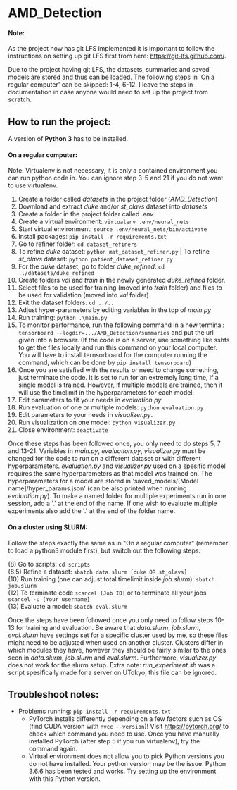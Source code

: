 # AMD_Detection

#### Note:
As the project now has git LFS implemented it is important to follow the instructions on setting up git LFS first from here: https://git-lfs.github.com/.

Due to the project having git LFS, the datasets, summaries and saved models are stored and thus can be loaded. The following steps in 'On a regular computer' can be skipped: 1-4, 6-12. I leave the steps in documentation in case anyone would need to set up the project from scratch.

## How to run the project:
A version of **Python 3** has to be installed.
#### On a regular computer:
Note: Virtualenv is not necessary, it is only a contained environment you can run python code in. You can ignore step 3-5 and 21 if you do not want to use virtualenv.
1. Create a folder called _datasets_ in the project folder (_AMD_Detection_)
2. Download and extract _duke_ and/or _st_olavs_ dataset into _datasets_
3. Create a folder in the project folder called _.env_
4. Create a virtual environment: `virtualenv .env/neural_nets`
5. Start virtual environment: `source .env/neural_nets/bin/activate`
6. Install packages: `pip install -r requirements.txt`
7. Go to refiner folder: `cd dataset_refiners`
7. To refine _duke_ dataset: `python mat_dataset_refiner.py` | To refine _st_olavs_ dataset: `python patient_dataset_refiner.py`
8. For the _duke_ dataset, go to folder _duke_refined_: `cd ../datasets/duke_refined`
8. Create folders _val_ and _train_ in the newly generated _duke_refined_ folder.
9. Select files to be used for training (moved into _train_ folder) and files to be used for validation (moved into _val_ folder)
10. Exit the dataset folders: `cd ../..`
10. Adjust hyper-parameters by editing variables in the top of _main.py_
10. Run training: `python .\main.py`
11. To monitor performance, run the following command in a new terminal: `tensorboard --logdir=.../AMD_Detection/summaries` and put the url given into a browser. (If the code is on a server, use something like sshfs to get the files locally and run this command on your local computer. You will have to install ternsorboard for the computer running the command, which can be done by `pip install tensorboard`)
12. Once you are satisfied with the results or need to change something, just terminate the code. It is set to run for an extremely long time, if a single model is trained. However, if multiple models are trained, then it will use the timelimit in the hyperparameters for each model.
13. Edit parameters to fit your needs in _evaluation.py_.
13. Run evaluation of one or multiple models: `python evaluation.py`
14. Edit parameters to your needs in _visualizer.py_.
14. Run visualization on one model: `python visualizer.py`
14. Close environment: `deactivate`

Once these steps has been followed once, you only need to do steps 5, 7 and 13-21. Variables in _main.py_, _evaluation.py_, _visualizer.py_ must be changed for the code to run on a different dataset or with different hyperparameters. _evaluation.py_ and _visualizer.py_ used on a spesific model requires the same hyperparameters as that model was trained on. The hyperparameters for a model are stored in 'saved_models/[Model name]/hyper_params.json' (can be also printed when running _evaluation.py_). To make a named folder for multiple experiments run in one session, add a '.' at the end of the name. If one wish to evaluate multiple experiments also add the '.' at the end of the folder name.

#### On a cluster using SLURM:
Follow the steps exactly the same as in "On a regular computer" (remember to load a python3 module first), but switch out the following steps:

(8) Go to scripts: `cd scripts` \
(8.5) Refine a dataset: `sbatch data.slurm [duke OR st_olavs]`\
(10) Run training (one can adjust total timelimit inside _job.slurm_): `sbatch job.slurm` \
(12) To terminate code `scancel [Job ID]` or to terminate all your jobs `scancel -u [Your username]` \
(13) Evaluate a model: `sbatch eval.slurm`

Once the steps have been followed once you only need to follow steps 10-13 for training and evaluation.
Be aware that _data.slurm_, _job.slurm_, _eval.slurm_ have settings set for a specific cluster used by me, so these files might need to be adjusted when used on another cluster. Clusters differ in which modules they have, however they should be fairly similar to the ones seen in _data.slurm_, _job.slurm_ and _eval.slurm_. Furthermore, _visualizer.py_ does not work for the slurm setup. Extra note: _run_experiment.sh_ was a script spesifically made for a server on UTokyo, this file can be ignored.

## Troubleshoot notes:
- Problems running: `pip install -r requirements.txt`
  - PyTorch installs differently depending on a few factors such as OS (find CUDA version with `nvcc --version`)! Visit https://pytorch.org/ to check which command you need to use. Once you have manually installed PyTorch (after step 5 if you run virtualenv), try the command again.
  - Virtual environment does not allow you to pick Python versions you do not have installed. Your python version may be the issue. Python 3.6.6 has been tested and works. Try setting up the environment with this Python version.